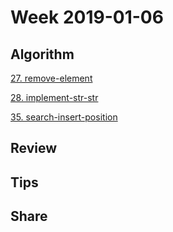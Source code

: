 # Week 2019-01-06

## Algorithm

[27. remove-element](https://leetcode.com/problems/remove-element/description/)

[28. implement-str-str](https://leetcode.com/problems/implement-strstr/description/)

[35. search-insert-position](https://leetcode.com/problems/search-insert-position/description/)

## Review

## Tips

## Share